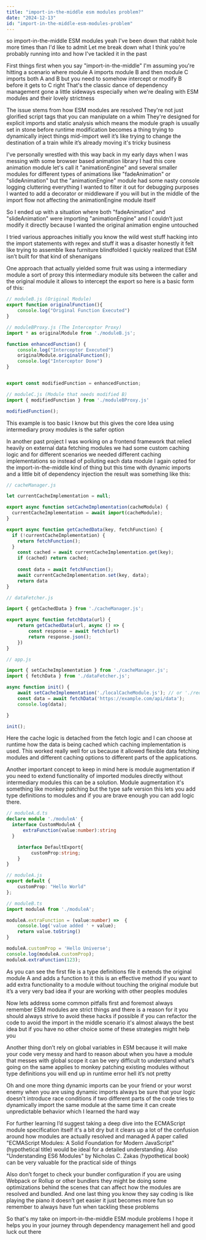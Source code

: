 ```yaml
---
title: "import-in-the-middle esm modules problem?"
date: "2024-12-13"
id: "import-in-the-middle-esm-modules-problem"
---
```


 so import-in-the-middle ESM modules yeah I've been down that rabbit hole more times than I'd like to admit Let me break down what I think you're probably running into and how I've tackled it in the past

First things first when you say "import-in-the-middle" I'm assuming you're hitting a scenario where module A imports module B and then module C imports both A and B but you need to somehow intercept or modify B before it gets to C right That's the classic dance of dependency management gone a little sideways especially when we're dealing with ESM modules and their lovely strictness

The issue stems from how ESM modules are resolved They're not just glorified script tags that you can manipulate on a whim They're designed for explicit imports and static analysis which means the module graph is usually set in stone before runtime modification becomes a thing trying to dynamically inject things mid-import well it’s like trying to change the destination of a train while it’s already moving it's tricky business

I've personally wrestled with this way back in my early days when I was messing with some browser based animation library I had this core animation module let's call it "animationEngine" and several smaller modules for different types of animations like "fadeAnimation" or "slideAnimation" but the "animationEngine" module had some nasty console logging cluttering everything I wanted to filter it out for debugging purposes I wanted to add a decorator or middleware if you will but in the middle of the import flow not affecting the animationEngine module itself

So I ended up with a situation where both "fadeAnimation" and "slideAnimation" were importing "animationEngine" and I couldn’t just modify it directly because I wanted the original animation engine untouched

I tried various approaches initially you know the wild west stuff hacking into the import statements with regex and stuff it was a disaster honestly it felt like trying to assemble Ikea furniture blindfolded I quickly realized that ESM isn’t built for that kind of shenanigans

One approach that actually yielded some fruit was using a intermediary module a sort of proxy this intermediary module sits between the caller and the original module it allows to intercept the export so here is a basic form of this:

```javascript
// moduleB.js (Original Module)
export function originalFunction(){
    console.log("Original Function Executed")
}
```

```javascript
// moduleBProxy.js (The Interceptor Proxy)
import * as originalModule from './moduleB.js';

function enhancedFunction() {
    console.log("Interceptor Executed")
    originalModule.originalFunction();
    console.log("Interceptor Done")
}


export const modifiedFunction = enhancedFunction;

```

```javascript
// moduleC.js (Module that needs modified B)
import { modifiedFunction } from './moduleBProxy.js'

modifiedFunction();
```

This example is too basic I know but this gives the core Idea using intermediary proxy modules is the safer option

In another past project I was working on a frontend framework that relied heavily on external data fetching modules we had some custom caching logic and for different scenarios we needed different caching implementations so instead of polluting each data module I again opted for the import-in-the-middle kind of thing but this time with dynamic imports and a little bit of dependency injection the result was something like this:

```javascript
// cacheManager.js

let currentCacheImplementation = null;

export async function setCacheImplementation(cacheModule) {
  currentCacheImplementation = await import(cacheModule);
}

export async function getCachedData(key, fetchFunction) {
  if (!currentCacheImplementation) {
    return fetchFunction();
  }
    const cached = await currentCacheImplementation.get(key);
    if (cached) return cached;
  
    const data = await fetchFunction();
    await currentCacheImplementation.set(key, data);
    return data
}
```

```javascript
// dataFetcher.js

import { getCachedData } from './cacheManager.js';

export async function fetchData(url) {
    return getCachedData(url, async () => {
        const response = await fetch(url)
        return response.json();
    })
}
```
```javascript
// app.js

import { setCacheImplementation } from './cacheManager.js';
import { fetchData } from './dataFetcher.js';

async function init() {
    await setCacheImplementation('./localCacheModule.js'); // or './redisCacheModule.js'
    const data = await fetchData('https://example.com/api/data');
    console.log(data);

}

init();
```

Here the cache logic is detached from the fetch logic and I can choose at runtime how the data is being cached which caching implementation is used. This worked really well for us because it allowed flexible data fetching modules and different caching options to different parts of the applications.

Another important concept to keep in mind here is module augmentation if you need to extend functionality of imported modules directly without intermediary modules this can be a solution. Module augmentation it's something like monkey patching but the type safe version this lets you add type definitions to modules and if you are brave enough you can add logic there.

```typescript
// moduleA.d.ts
declare module './moduleA' {
  interface CustomModuleA {
      extraFunction(value:number):string
  }

    interface DefaultExport{
         customProp:string;
    }
}
```
```typescript
// moduleA.js
export default {
    customProp: "Hello World"
};
```
```typescript
// moduleB.ts
import moduleA from './moduleA';

moduleA.extraFunction = (value:number) =>  {
    console.log('value added ' + value);
    return value.toString()
}

moduleA.customProp = 'Hello Universe';
console.log(moduleA.customProp);
moduleA.extraFunction(123);
```

As you can see the first file is a type definitions file it extends the original module A and adds a function to it this is an effective method if you want to add extra functionality to a module without touching the original module but it’s a very very bad idea if your are working with other peoples modules

Now lets address some common pitfalls first and foremost always remember ESM modules are strict things and there is a reason for it you should always strive to avoid these hacks if possible if you can refactor the code to avoid the import in the middle scenario it's almost always the best idea but if you have no other choice some of these strategies might help you

Another thing don’t rely on global variables in ESM because it will make your code very messy and hard to reason about when you have a module that messes with global scope it can be very difficult to understand what’s going on the same applies to monkey patching existing modules without type definitions you will end up in runtime error hell it’s not pretty

Oh and one more thing dynamic imports can be your friend or your worst enemy when you are using dynamic imports always be sure that your logic doesn't introduce race conditions if two different parts of the code tries to dynamically import the same module at the same time it can create unpredictable behavior which I learned the hard way

For further learning I’d suggest taking a deep dive into the ECMAScript module specification itself it's a bit dry but it clears up a lot of the confusion around how modules are actually resolved and managed A paper called "ECMAScript Modules: A Solid Foundation for Modern JavaScript" (hypothetical title) would be ideal for a detailed understanding. Also "Understanding ES6 Modules" by Nicholas C. Zakas (hypothetical book) can be very valuable for the practical side of things

Also don’t forget to check your bundler configuration if you are using Webpack or Rollup or other bundlers they might be doing some optimizations behind the scenes that can affect how the modules are resolved and bundled. And one last thing you know they say coding is like playing the piano it doesn’t get easier it just becomes more fun so remember to always have fun when tackling these problems

So that's my take on import-in-the-middle ESM module problems I hope it helps you in your journey through dependency management hell and good luck out there
